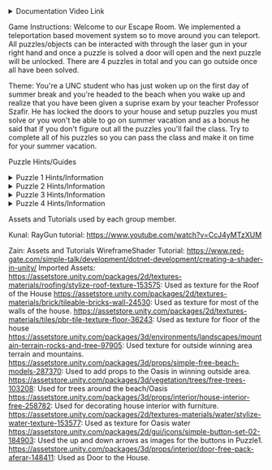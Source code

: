 <details> 
<summary>Documentation Video Link </summary>
The Documentation video includes a voice over describing design process and what we were thinking when initially creating our game. A video with raw gameplay and no voice over is also included for looking at just the gameplay.
Documentation Video:https://youtu.be/3B0PQikz6fs 
Gameplay Video: https://youtu.be/bm9AmfeSCIQ

</details>

Game Instructions:
Welcome to our Escape Room. We implemented a teleportation based movement system so to move around you can teleport. All puzzles/objects can be interacted with through the laser gun in your right hand and once a puzzle is solved a door will open and the next puzzle will be unlocked. There are 4 puzzles in total and you can go outside once all have been solved.

Theme:
You're a UNC student who has just woken up on the first day of summer break and you're headed to the beach when you wake up and realize that you have been given a suprise exam by your teacher Professor Szafir. He has locked the doors to your house and setup puzzles you must
solve or you won't be able to go on summer vacation and as a bonus he said that if you don't figure out all the puzzles you'll fail the class. Try to complete all of his puzzles so you can pass the class and make it on time for your summer vacation.


Puzzle Hints/Guides

<details> 
  <summary>Puzzle 1 Hints/Information </summary>
   Press the up and down buttons to increase and decrease the numbers. Numbers go from 0->9 so you just have to come up with and answer to the equation. Each equation may have multiple ways of solving it but any should work and open the door. Sometimes the hitboxes are a bit finnicky so if a number isn't moving try to shoot at it from a different angle and it should work.
  </details>
  
  <details> 
  <summary>Puzzle 2 Hints/Information </summary>
  Shoot the laser gun to make the lasers change position and so you have a path that will allow you to teleport through the door way. Shooting will change the orientation of the lasers and use that to find a pathway through.
  </details>
 
  <details> 
  <summary>Puzzle 3 Hints/Information </summary>
  Shoot at the numbers on the panel on the wall and shoot the green button when you want to check your answer. The door should open if you inputted the correct code.
  <details>
  <summary>Puzzle 3 answer </summary>
  1957
  </details>
  </details>

<details> 
  <summary>Puzzle 4 Hints/Information </summary>
  Shoot all monsters in the bathroom to escape.
</details>

Assets and Tutorials used by each group member.

Kunal:
RayGun tutorial: https://www.youtube.com/watch?v=CcJ4yMTzXUM


Zain: 
Assets and Tutorials
WireframeShader Tutorial: https://www.red-gate.com/simple-talk/development/dotnet-development/creating-a-shader-in-unity/
Imported Assets:
https://assetstore.unity.com/packages/2d/textures-materials/roofing/stylize-roof-texture-153575: Used as texture for the Roof of the House
https://assetstore.unity.com/packages/2d/textures-materials/brick/tileable-bricks-wall-24530: Used as texture for most of the walls of the house.
https://assetstore.unity.com/packages/2d/textures-materials/tiles/pbr-tile-texture-floor-36243: Used as texture for floor of the house
https://assetstore.unity.com/packages/3d/environments/landscapes/mountain-terrain-rocks-and-tree-97905: Used texture for outside winning area terrain and mountains.
https://assetstore.unity.com/packages/3d/props/simple-free-beach-models-287370: Used to add props to the Oasis in winning outside area.
https://assetstore.unity.com/packages/3d/vegetation/trees/free-trees-103208: Used for trees around the beach/Oasis
https://assetstore.unity.com/packages/3d/props/interior/house-interior-free-258782: Used for decorating house interior with furniture.
https://assetstore.unity.com/packages/2d/textures-materials/water/stylize-water-texture-153577: Used as texture for Oasis water
https://assetstore.unity.com/packages/2d/gui/icons/simple-button-set-02-184903: Used the up and down arrows as images for the buttons in Puzzle1.
https://assetstore.unity.com/packages/3d/props/interior/door-free-pack-aferar-148411: Used as Door to the House.

